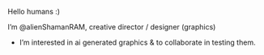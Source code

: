 Hello humans :)

I’m @alienShamanRAM, creative director / designer (graphics)
  - I’m interested in ai generated graphics & to collaborate in testing them.

<!---
alienShamanRAM/alienShamanRAM is a ✨ special ✨ repository because its `README.md` (this file) appears on your GitHub profile.
You can click the Preview link to take a look at your changes.
--->
